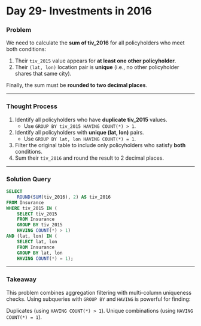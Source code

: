 # Day 29- Investments in 2016

### Problem  
We need to calculate the **sum of tiv_2016** for all policyholders who meet both conditions:
1. Their `tiv_2015` value appears for **at least one other policyholder**.
2. Their `(lat, lon)` location pair is **unique** (i.e., no other policyholder shares that same city).

Finally, the sum must be **rounded to two decimal places**.

---

### Thought Process  
1. Identify all policyholders who have **duplicate tiv_2015** values.
   - Use `GROUP BY tiv_2015 HAVING COUNT(*) > 1`.
2. Identify all policyholders with **unique (lat, lon)** pairs.
   - Use `GROUP BY lat, lon HAVING COUNT(*) = 1`.
3. Filter the original table to include only policyholders who satisfy **both** conditions.
4. Sum their `tiv_2016` and round the result to 2 decimal places.

---

### Solution Query  
```sql
SELECT 
    ROUND(SUM(tiv_2016), 2) AS tiv_2016
FROM Insurance
WHERE tiv_2015 IN (
    SELECT tiv_2015
    FROM Insurance
    GROUP BY tiv_2015
    HAVING COUNT(*) > 1)
AND (lat, lon) IN (
    SELECT lat, lon
    FROM Insurance
    GROUP BY lat, lon
    HAVING COUNT(*) = 1);
```
---

### Takeaway

This problem combines aggregation filtering with multi-column uniqueness checks.
Using subqueries with `GROUP BY` and `HAVING` is powerful for finding:

Duplicates (using `HAVING COUNT(*) > 1`).
Unique combinations (using `HAVING COUNT(*) = 1`).
